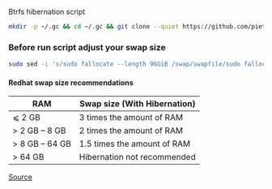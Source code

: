 Btrfs hibernation script 

```bash
mkdir -p ~/.gc && cd ~/.gc && git clone --quiet https://github.com/pietryszak/fedora-hibernation.git && cd fedora-hibernation && chmod +x hibernation.sh && ./hibernation.sh 
```

### Before run script adjust your swap size
```bash
sudo sed -i 's/sudo fallocate --length 96GiB /swap/swapfile/sudo fallocate --length YOUR_SWAP_FILE_GiB /swap/swapfile/g' ~/.gc/fedora-hibernation/hibernation.sh
```
#### Redhat swap size recommendations

| RAM | Swap size (With Hibernation) |
| ------------- | ------------- |
| ⩽ 2 GB | 3 times the amount of RAM  |
| > 2 GB – 8 GB | 2 times the amount of RAM |
| > 8 GB – 64 GB | 1.5 times the amount of RAM |
| > 64 GB | Hibernation not recommended |

[Source](https://access.redhat.com/documentation/en-us/red_hat_enterprise_linux/9/html/managing_storage_devices/getting-started-with-swap_managing-storage-devices)
